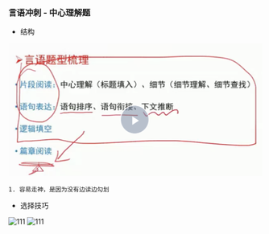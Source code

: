 ### 言语冲刺 - 中心理解题

- 结构

![111](../images5/283.png)

```
1. 容易走神，是因为没有边读边勾划

```

- 选择技巧

![111](../images3/284.jpeg)
![111](../images3/286.jpeg)